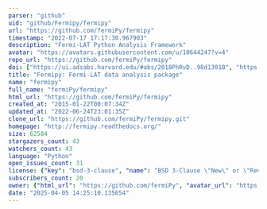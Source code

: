 ```yaml
---
parser: "github"
uid: "github/Fermipy/fermipy"
url: "https://github.com/fermiPy/fermipy"
timestamp: "2022-07-17 17:17:30.967903"
description: "Fermi-LAT Python Analysis Framework"
avatar: "https://avatars.githubusercontent.com/u/10644247?v=4"
repo_url: "https://github.com/fermiPy/fermipy"
doi: ["https://ui.adsabs.harvard.edu/#abs/2018PhRvD..98d1301B", "https://ui.adsabs.harvard.edu/#abs/2017ICRC...35..824W", "https://ui.adsabs.harvard.edu/abs/2018ascl.soft12006W/abstract"]
title: "Fermipy: Fermi-LAT data analysis package"
name: "fermipy"
full_name: "fermiPy/fermipy"
html_url: "https://github.com/fermiPy/fermipy"
created_at: "2015-01-22T00:07:34Z"
updated_at: "2022-06-24T23:01:35Z"
clone_url: "https://github.com/fermiPy/fermipy.git"
homepage: "http://fermipy.readthedocs.org/"
size: 62584
stargazers_count: 43
watchers_count: 43
language: "Python"
open_issues_count: 31
license: {"key": "bsd-3-clause", "name": "BSD 3-Clause \"New\" or \"Revised\" License", "spdx_id": "BSD-3-Clause", "url": "https://api.github.com/licenses/bsd-3-clause", "node_id": "MDc6TGljZW5zZTU="}
subscribers_count: 20
owner: {"html_url": "https://github.com/fermiPy", "avatar_url": "https://avatars.githubusercontent.com/u/10644247?v=4", "login": "fermiPy", "type": "Organization"}
date: "2025-04-05 14:25:10.135654"
---
```

